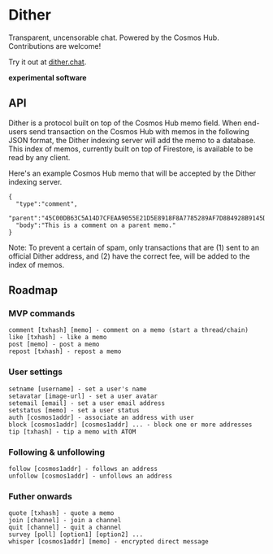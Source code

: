 # Dither

Transparent, uncensorable chat. Powered by the Cosmos Hub. Contributions are welcome!

Try it out at [dither.chat](https://dither.chat).

**experimental software**

## API
Dither is a protocol built on top of the Cosmos Hub memo field. When end-users send transaction on the Cosmos Hub with memos in the following JSON format, the Dither indexing server will add the memo to a database. This index of memos, currently built on top of Firestore, is available to be read by any client.

Here's an example Cosmos Hub memo that will be accepted by the Dither indexing server.

```
{
  "type":"comment",
  "parent":"45C00DB63C5A14D7CFEAA9055E21D5E8918F8A7785289AF7D8B4928B9145D7A0",
  "body":"This is a comment on a parent memo."
}
```

Note: To prevent a certain of spam, only transactions that are (1) sent to an official Dither address, and (2) have the correct fee, will be added to the index of memos.

## Roadmap

### MVP commands

```
comment [txhash] [memo] - comment on a memo (start a thread/chain)
like [txhash] - like a memo
post [memo] - post a memo
repost [txhash] - repost a memo
```

### User settings

```
setname [username] - set a user's name
setavatar [image-url] - set a user avatar
setemail [email] - set a user email address
setstatus [memo] - set a user status
auth [cosmos1addr] - associate an address with user
block [cosmos1addr] [cosmos1addr] ... - block one or more addresses
tip [txhash] - tip a memo with ATOM
```

### Following & unfollowing

```
follow [cosmos1addr] - follows an address
unfollow [cosmos1addr] - unfollows an address
```

### Futher onwards

```
quote [txhash] - quote a memo
join [channel] - join a channel
quit [channel] - quit a channel
survey [poll] [option1] [option2] ...
whisper [cosmos1addr] [memo] - encrypted direct message
```
